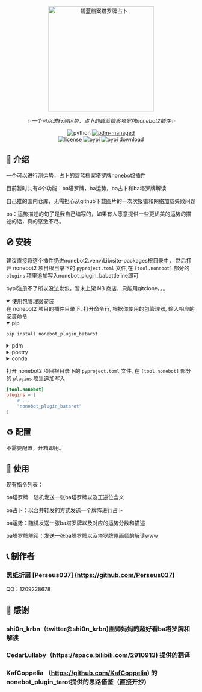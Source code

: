 <div align="center">
  <img src="https://github.com/Perseus037/nonebot_plugin_batarot/blob/main/picture.jpg" alt="碧蓝档案塔罗牌占卜" width="280" height="280">

_✨一个可以进行测运势，占卜的碧蓝档案塔罗牌nonebot2插件✨_

<img src="https://img.shields.io/badge/python-3.8+-blue.svg" alt="python">
<a href="https://pdm.fming.dev">
  <img src="https://img.shields.io/badge/pdm-managed-blueviolet" alt="pdm-managed">
</a>
<!-- <a href="https://wakatime.com/badge/user/b61b0f9a-f40b-4c82-bc51-0a75c67bfccf/project/f4778875-45a4-4688-8e1b-b8c844440abb">
  <img src="https://wakatime.com/badge/user/b61b0f9a-f40b-4c82-bc51-0a75c67bfccf/project/f4778875-45a4-4688-8e1b-b8c844440abb.svg" alt="wakatime">
</a> -->

<br />

<a href="./LICENSE">
  <img src="https://img.shields.io/github/license/lgc-NB2Dev/nonebot-plugin-uma.svg" alt="license">
</a>
<a href="https://pypi.python.org/pypi/nonebot-plugin-longtu">
  <img src="https://img.shields.io/pypi/v/nonebot-plugin-uma.svg" alt="pypi">
</a>
<a href="https://pypi.python.org/pypi/nonebot-plugin-longtu">
  <img src="https://img.shields.io/pypi/dm/nonebot-plugin-uma" alt="pypi download">
</a>

</div>

<div align="left">

## 📖 介绍
一个可以进行测运势，占卜的碧蓝档案塔罗牌nonebot2插件

目前暂时共有4个功能：ba塔罗牌，ba运势，ba占卜和ba塔罗牌解读

自己推的国内仓库，无需担心从github下载图片的一次次报错和网络加载失败问题

ps：运势描述的句子是我自己编写的，如果有人愿意提供一些更优美的运势的描述的话，真的感激不尽。

## 💿 安装

建议直接将这个插件扔进nonebot2\.venv\Lib\site-packages根目录中，
然后打开 nonebot2 项目根目录下的 `pyproject.toml` 文件,在 `[tool.nonebot]` 部分的 `plugins` 项里追加写入nonebot_plugin_babattleline即可

pypi注册不了所以没法发包，暂未上架 NB 商店，只能用gitclone。。。


<!--
<details open>
<summary>[推荐] 使用 nb-cli 安装</summary>
在 nonebot2 项目的根目录下打开命令行, 输入以下指令即可安装

```bash
nb plugin install nonebot_plugin_batarot
```
-->

</details>

<details open>
<summary>使用包管理器安装</summary>
在 nonebot2 项目的插件目录下, 打开命令行, 根据你使用的包管理器, 输入相应的安装命令

<details open>
<summary>pip</summary>

```bash
pip install nonebot_plugin_batarot
```

</details>
<details>
<summary>pdm</summary>

```bash
pdm add nonebot_plugin_batarot
```

</details>
<details>
<summary>poetry</summary>

```bash
poetry add nonebot_plugin_batarot
```

</details>
<details>
<summary>conda</summary>

```bash
conda install nonebot_plugin_batarot
```

</details>

打开 nonebot2 项目根目录下的 `pyproject.toml` 文件, 在 `[tool.nonebot]` 部分的 `plugins` 项里追加写入

```toml
[tool.nonebot]
plugins = [
    # ...
    "nonebot_plugin_batarot"
]
```

</details>

## ⚙️ 配置

不需要配置，开箱即用。

## 🎉 使用

现有指令列表：

ba塔罗牌：随机发送一张ba塔罗牌以及正逆位含义

ba占卜：以合并转发的方式发送一个牌阵进行占卜

ba运势：随机发送一张ba塔罗牌以及对应的运势分数和描述

ba塔罗牌解读：发送一张ba塔罗牌以及塔罗牌原画师的解读www
 
## 📞 制作者

### 黑纸折扇 [Perseus037] (https://github.com/Perseus037)

QQ：1209228678

## 🙏 感谢

### shi0n_krbn（twitter@shi0n_krbn)画师妈妈的超好看ba塔罗牌和解读

### CedarLullaby（https://space.bilibili.com/2910913) 提供的翻译

### KafCoppelia （https://github.com/KafCoppelia) 的nonebot_plugin_tarot提供的思路借鉴（~~直接开抄~~) 
